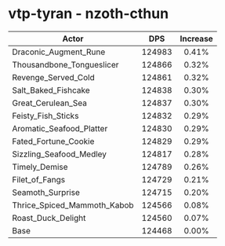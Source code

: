 # vtp-tyran - nzoth-cthun
| Actor | DPS | Increase |
|---|:---:|:---:|
|Draconic_Augment_Rune|124983|0.41%|
|Thousandbone_Tongueslicer|124866|0.32%|
|Revenge_Served_Cold|124861|0.32%|
|Salt_Baked_Fishcake|124838|0.30%|
|Great_Cerulean_Sea|124837|0.30%|
|Feisty_Fish_Sticks|124832|0.29%|
|Aromatic_Seafood_Platter|124830|0.29%|
|Fated_Fortune_Cookie|124829|0.29%|
|Sizzling_Seafood_Medley|124817|0.28%|
|Timely_Demise|124789|0.26%|
|Filet_of_Fangs|124729|0.21%|
|Seamoth_Surprise|124715|0.20%|
|Thrice_Spiced_Mammoth_Kabob|124566|0.08%|
|Roast_Duck_Delight|124560|0.07%|
|Base|124468|0.00%|
